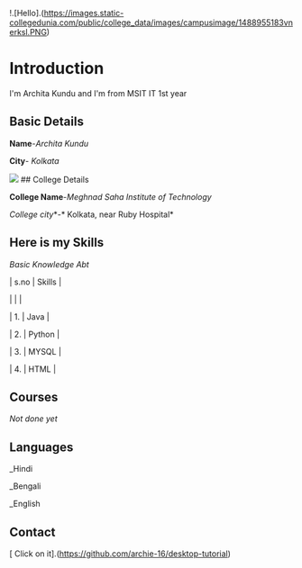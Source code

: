 !.[Hello].(https://images.static-collegedunia.com/public/college_data/images/campusimage/1488955183vnerksl.PNG)

# Introduction

I'm Archita Kundu and I'm from MSIT IT 1st year

## Basic Details

**Name**-*Archita Kundu*

**City**- *Kolkata*

<img src= "https://images.app.goo.gl/7Mmb3jdYmJjqBs4a9">
## College Details

**College Name**-*Meghnad Saha Institute of Technology*

*College city**-* Kolkata, near Ruby Hospital*

## Here is my Skills

*Basic Knowledge Abt*

|  s.no  |  Skills  |

|        |          |

|  1. |  Java    |

|  2. |  Python  |

|  3. |  MYSQL   |

|  4. |  HTML    |

## Courses

*Not done yet*

## Languages
_Hindi

_Bengali

_English

## Contact
[ Click on it].(https://github.com/archie-16/desktop-tutorial)
